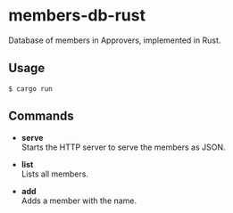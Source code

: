 # members-db-rust
Database of members in Approvers, implemented in Rust.

## Usage
```console
$ cargo run
```

## Commands
- **serve**  
  Starts the HTTP server to serve the members as JSON.

- **list**  
  Lists all members.

- **add <name>**  
  Adds a member with the name.
